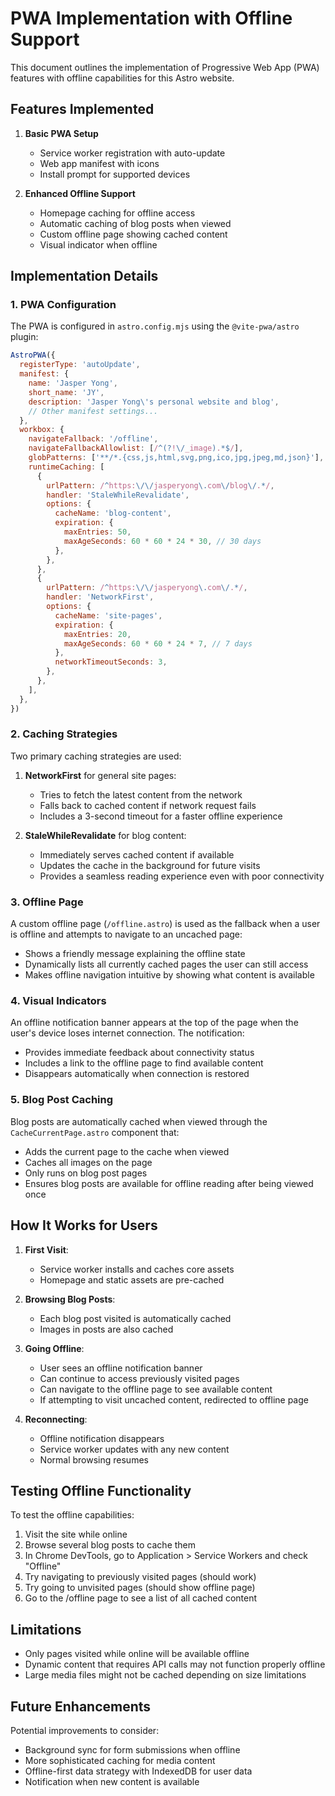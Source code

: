 # PWA Implementation with Offline Support

This document outlines the implementation of Progressive Web App (PWA) features with offline capabilities for this Astro website.

## Features Implemented

1. **Basic PWA Setup**
   - Service worker registration with auto-update
   - Web app manifest with icons
   - Install prompt for supported devices

2. **Enhanced Offline Support**
   - Homepage caching for offline access
   - Automatic caching of blog posts when viewed
   - Custom offline page showing cached content
   - Visual indicator when offline

## Implementation Details

### 1. PWA Configuration

The PWA is configured in `astro.config.mjs` using the `@vite-pwa/astro` plugin:

```js
AstroPWA({
  registerType: 'autoUpdate',
  manifest: {
    name: 'Jasper Yong',
    short_name: 'JY',
    description: 'Jasper Yong\'s personal website and blog',
    // Other manifest settings...
  },
  workbox: {
    navigateFallback: '/offline',
    navigateFallbackAllowlist: [/^(?!\/_image).*$/],
    globPatterns: ['**/*.{css,js,html,svg,png,ico,jpg,jpeg,md,json}'],
    runtimeCaching: [
      {
        urlPattern: /^https:\/\/jasperyong\.com\/blog\/.*/,
        handler: 'StaleWhileRevalidate',
        options: {
          cacheName: 'blog-content',
          expiration: {
            maxEntries: 50,
            maxAgeSeconds: 60 * 60 * 24 * 30, // 30 days
          },
        },
      },
      {
        urlPattern: /^https:\/\/jasperyong\.com\/.*/,
        handler: 'NetworkFirst',
        options: {
          cacheName: 'site-pages',
          expiration: {
            maxEntries: 20,
            maxAgeSeconds: 60 * 60 * 24 * 7, // 7 days
          },
          networkTimeoutSeconds: 3,
        },
      },
    ],
  },
})
```

### 2. Caching Strategies

Two primary caching strategies are used:

1. **NetworkFirst** for general site pages:
   - Tries to fetch the latest content from the network
   - Falls back to cached content if network request fails
   - Includes a 3-second timeout for a faster offline experience

2. **StaleWhileRevalidate** for blog content:
   - Immediately serves cached content if available
   - Updates the cache in the background for future visits
   - Provides a seamless reading experience even with poor connectivity

### 3. Offline Page

A custom offline page (`/offline.astro`) is used as the fallback when a user is offline and attempts to navigate to an uncached page:

- Shows a friendly message explaining the offline state
- Dynamically lists all currently cached pages the user can still access
- Makes offline navigation intuitive by showing what content is available

### 4. Visual Indicators

An offline notification banner appears at the top of the page when the user's device loses internet connection. The notification:

- Provides immediate feedback about connectivity status
- Includes a link to the offline page to find available content
- Disappears automatically when connection is restored

### 5. Blog Post Caching

Blog posts are automatically cached when viewed through the `CacheCurrentPage.astro` component that:

- Adds the current page to the cache when viewed
- Caches all images on the page
- Only runs on blog post pages
- Ensures blog posts are available for offline reading after being viewed once

## How It Works for Users

1. **First Visit**:
   - Service worker installs and caches core assets
   - Homepage and static assets are pre-cached

2. **Browsing Blog Posts**:
   - Each blog post visited is automatically cached
   - Images in posts are also cached

3. **Going Offline**:
   - User sees an offline notification banner
   - Can continue to access previously visited pages
   - Can navigate to the offline page to see available content
   - If attempting to visit uncached content, redirected to offline page

4. **Reconnecting**:
   - Offline notification disappears
   - Service worker updates with any new content
   - Normal browsing resumes

## Testing Offline Functionality

To test the offline capabilities:

1. Visit the site while online
2. Browse several blog posts to cache them
3. In Chrome DevTools, go to Application > Service Workers and check "Offline"
4. Try navigating to previously visited pages (should work)
5. Try going to unvisited pages (should show offline page)
6. Go to the /offline page to see a list of all cached content

## Limitations

- Only pages visited while online will be available offline
- Dynamic content that requires API calls may not function properly offline
- Large media files might not be cached depending on size limitations

## Future Enhancements

Potential improvements to consider:

- Background sync for form submissions when offline
- More sophisticated caching for media content
- Offline-first data strategy with IndexedDB for user data
- Notification when new content is available